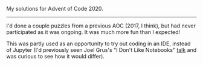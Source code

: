 My solutions for Advent of Code 2020.

-----

I'd done a couple puzzles from a previous AOC (2017, I think), but had never participated as it was ongoing. It was much more fun than I expected!

This was partly used as an opportunity to try out coding in an IDE, instead of Jupyter (I'd previously seen Joel Grus's "I Don't Like Notebooks" [talk](https://www.youtube.com/watch?v=7jiPeIFXb6U) and was curious to see how it would differ).